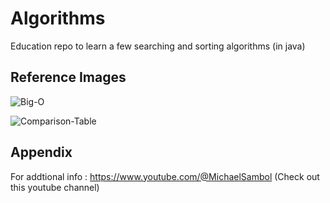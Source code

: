 
# Algorithms
Education repo to learn a few searching and sorting algorithms (in java) 


## Reference Images

![Big-O](https://cdn.hackr.io/uploads/posts/attachments/1650357901lkH1xKTytK.webp)

![Comparison-Table](https://cdn.hackr.io/uploads/posts/attachments/1650358061plG7rMUr8z.webp)
## Appendix

For addtional info : https://www.youtube.com/@MichaelSambol (Check out this youtube channel)


